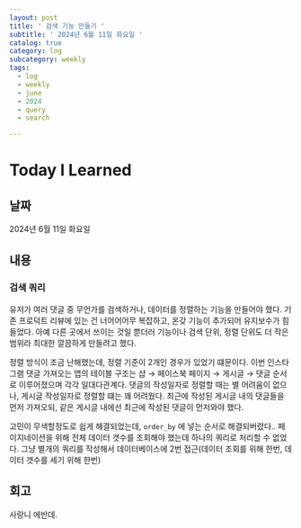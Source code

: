 ```yaml
---
layout: post
title: ' 검색 기능 만들기 '
subtitle: ' 2024년 6월 11일 화요일 '
catalog: true
category: log
subcategory: weekly
tags:
  - log
  - weekly
  - june
  - 2024
  - query
  - search

---
```


# Today I Learned

## 날짜

2024년 6월 11일 화요일

## 내용

### 검색 쿼리

 유저가 여러 댓글 중 무언가를 검색하거나, 데이터를 정렬하는 기능을 만들어야 했다. 기존 프로덕트 리뷰에 있는 건 너어어어무 복잡하고, 온갖 기능이 추가되어 유지보수가 힘들었다. 아예 다른 곳에서 쓰이는 것일 뿐더러 기능이나 검색 단위, 정렬 단위도 더 작은 범위라 최대한 깔끔하게 만들려고 했다.

 정렬 방식이 조금 난해했는데, 정렬 기준이 2개인 경우가 있었기 떄문이다. 이번 인스타그램 댓글 가져오는 앱의 테이블 구조는 샵 → 페이스북 페이지 → 게시글 → 댓글 순서로 이루어졌으며 각각 일대다관계다. 댓글의 작성일자로 정렬할 때는 별 어려움이 없으나, 게시글 작성일자로 정렬할 떄는 꽤 어려웠다. 최근에 작성된 게시글 내의 댓글들을 먼저 가져오되, 같은 게시글 내에선 최근에 작성된 댓글이 먼저와야 했다.

 고민이 무색할정도로 쉽게 해결되었는데, `order_by` 에 넣는 순서로 해결되버렸다.. 페이지네이션을 위해 전체 데이터 갯수를 조회해야 했는데 하나의 쿼리로 처리할 수 없었다. 그냥 별개의 쿼리를 작성해서 데이터베이스에 2번 접근(데이터 조회를 위해 한번, 데이터 갯수를 세기 위해 한번)


## 회고

사랑니 에반데.